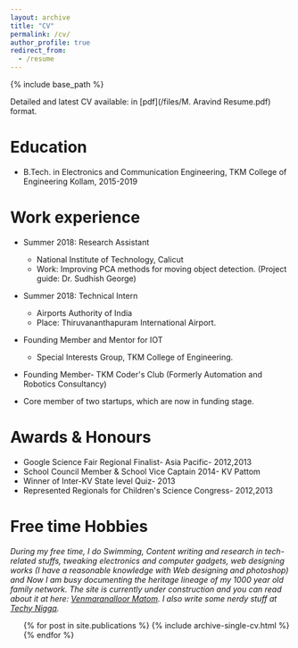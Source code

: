 ```yaml
---
layout: archive
title: "CV"
permalink: /cv/
author_profile: true
redirect_from:
  - /resume
---
```


{% include base_path %}

Detailed and latest CV available: in [pdf](/files/M. Aravind Resume.pdf) format.  
     
Education
======
* B.Tech. in Electronics and Communication Engineering, TKM College of Engineering Kollam, 2015-2019

Work experience
======
* Summer 2018: Research Assistant
  * National Institute of Technology, Calicut
  * Work: Improving PCA methods for moving object detection. (Project guide: Dr. Sudhish George)     
  
* Summer 2018: Technical Intern
  * Airports Authority of India
  * Place: Thiruvananthapuram International Airport.    
    
* Founding Member and Mentor for IOT
  * Special Interests Group, TKM College of Engineering.     
    
* Founding Member- TKM Coder's Club (Formerly Automation and Robotics Consultancy)   
* Core member of two startups, which are now in funding stage.   
    

Awards & Honours
======
* Google Science Fair Regional Finalist- Asia Pacific- 2012,2013
* School Council Member & School Vice Captain 2014- KV Pattom
* Winner of Inter-KV State level Quiz- 2013  
* Represented Regionals for Children's Science Congress- 2012,2013 
  
  
Free time Hobbies
======
_During my free time, I do Swimming, Content writing and research in tech-related stuffs, tweaking electronics and computer gadgets, web designing works (I have a reasonable knowledge with Web designing and photoshop) and Now I am busy documenting the heritage lineage of my 1000 year old family network. The site is currently under construction and you can read about it at here: [Venmaranalloor Matom](www.vedicfarm.in). I also write some nerdy stuff at [Techy Nigga](http://techynig.ga/)._ 


  <ul>{% for post in site.publications %}
    {% include archive-single-cv.html %}
  {% endfor %}</ul>  
     
          
           



